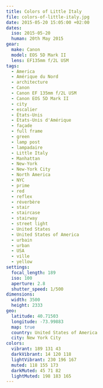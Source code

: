 ```yaml
---
title: Colors of Little Italy
file: colors-of-little-italy.jpg
date: 2015-05-20 15:05:00 +02:00
dates:
  iso: 2015-05-20
  human: 20th May 2015
gear:
  make: Canon
  model: EOS 5D Mark II
  lens: EF135mm f/2L USM
tags:
  - America
  - Amérique du Nord
  - architecture
  - Canon
  - Canon EF 135mm f/2L USM
  - Canon EOS 5D Mark II
  - city
  - escalier
  - États-Unis
  - États-Unis d'Amérique
  - façade
  - full frame
  - green
  - lamp post
  - lampadaire
  - Little Italy
  - Manhattan
  - New-York
  - New-York City
  - North America
  - NYC
  - prime
  - red
  - reflex
  - réverbère
  - stair
  - staircase
  - stairway
  - street light
  - United States
  - United States of America
  - urbain
  - urban
  - USA
  - ville
  - yellow
settings:
  focal_length: 189
  iso: 100
  aperture: 2.8
  shutter_speed: 1/500
dimensions:
  width: 3500
  height: 2333
geo:
  latitude: 40.71503
  longitude: -73.99883
  map: true
  country: United States of America
  city: New York City
colors:
  vibrant: 189 131 43
  darkVibrant: 14 120 118
  lightVibrant: 230 196 167
  muted: 118 155 173
  darkMuted: 45 71 82
  lightMuted: 198 183 165
---
```



